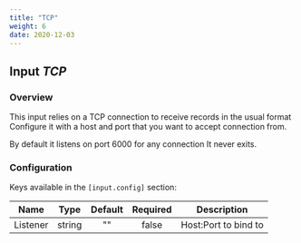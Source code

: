 ```yaml
---
title: "TCP"
weight: 6
date: 2020-12-03
---
```

## Input *TCP*

### Overview
This input relies on a TCP connection to receive records in the usual format
Configure it with a host and port that you want to accept connection from.  

By default it listens on port 6000 for any connection
It never exits.  



### Configuration

Keys available in the `[input.config]` section:

|Name|Type|Default|Required|Description|
|----|:--:|:-----:|:------:|-----------|
| Listener| string| ""| false| Host:Port to bind to|

